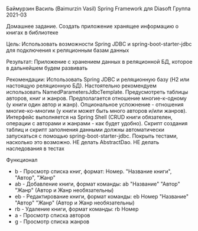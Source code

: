 Баймурзин Василь (Baimurzin Vasil)
Spring Framework для Diasoft
Группа 2021-03

Домашнее задание.
Создать приложение хранящее информацию о книгах в библиотеке

Цель:
Использовать возможности Spring JDBC и spring-boot-starter-jdbc для подключения к реляционным базам данных 

Результат: 
Приложение с хранением данных в реляционной БД, которое в дальнейшем будем развивать

Рекомендации:
Использовать Spring JDBC и реляционную базу (H2 или настоящую реляционную БД). 
Настоятельно рекомендуем использовать NamedParametersJdbcTemplate.
Предусмотреть таблицы авторов, книг и жанров.
Предполагается отношение многие-к-одному (у книги один автор и жанр). 
Опциональное усложнение - отношения многие-ко-многим (у книги может быть много авторов и/или жанров).
Интерфейс выполняется на Spring Shell (CRUD книги обязателен, операции с авторами и жанрами - как будет удобно).
Скрипт создания таблиц и скрипт заполнения данными должны автоматически запускаться с помощью spring-boot-starter-jdbc.
Покрыть тестами, насколько это возможно.
НЕ делать AbstractDao.
НЕ делать наследования в тестах

Функционал

- b - Просмотр списка книг, формат: Номер. "Название книги", "Автор", "Жанр"
- ab - Добавление книги, формат команды: ab "Название" "Автор" "Жанр" (Автор и Жанр необязательны)
- eb - Редактирование книги, формат команды: eb Номер "Название" "Автор" "Жанр" (Автор и Жанр необязательны)
- rb - Удаление книги, формат команды: rb Номер
- a - Просмотр списка авторов
- g - Просмотр списка жанров
